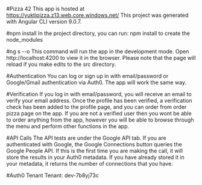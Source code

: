 #Pizza 42
This app is hosted at https://yuktipizza.z13.web.core.windows.net/ This project was generated with Angular CLI version 9.0.7.

#npm install
In the project directory, you can run: npm install to create the node_modules

#ng s --o
This command will run the app in the development mode. Open http://localhost:4200 to view it in the browser. Please note that the page will reload if you make edits to the src directory.

#Authentication
You can log or sign up in with email/password or Google/Gmail authentication via Auth0. The app will work the same way. 

#Verification
If you log in with email/password, you will receive an email to verify your email address. Once the profile has been verified, a verification check has been added to the profile page, and you can order from order pizza page on the app. If you are not a verified user then you wont be able to order anything from the app, however you will be able to browse through the menu and perform other functions in the app.

#API Calls
The API tests are under the Google API tab. If you are authenticated with Google, the Google Connections button queries the Google People API. If this is the first time you are making the call, it will store the results in your Auth0 metadata. If you have already stored it in your metadata, it returns the number of connections that you have.

#Auth0 Tenant
Tenant: dev-7b8yj73c
